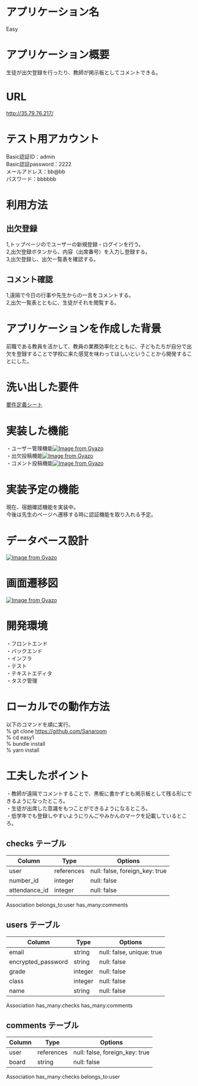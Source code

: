 # アプリケーション名
Easy

# アプリケーション概要
生徒が出欠登録を行ったり、教師が掲示板としてコメントできる。

# URL
http://35.79.76.217/

# テスト用アカウント
Basic認証ID：admin<br>
Basic認証password：2222<br>
メールアドレス：bb@bb<br>
パスワード：bbbbbb

# 利用方法
## 出欠登録
1,トップページのでユーザーの新規登録・ログインを行う。<br>
2,出欠登録ボタンから、内容（出席番号）を入力し登録する。<br>
3,出欠登録し、出欠一覧表を確認する。

## コメント確認
1,遠隔で今日の行事や先生からの一言をコメントする。<br>
2,出欠一覧表とともに、生徒がそれを閲覧する。

# アプリケーションを作成した背景
前職である教員を活かして、教員の業務効率化とともに、子どもたちが自分で出欠を登録することで学校に来た感覚を味わってほしいということから開発することにした。

# 洗い出した要件
[要件定義シート](https://docs.google.com/spreadsheets/d/1hUh-3geFZLchCxnT-sy1QwdhB6ImfwUIJyIG5VutOl8/edit#gid=982722306)

# 実装した機能
・ユーザー管理機能[![Image from Gyazo](https://i.gyazo.com/71797b8aa58bbc234a1ecc150c02ef37.gif)](https://gyazo.com/71797b8aa58bbc234a1ecc150c02ef37)<br>
・出欠投稿機能[![Image from Gyazo](https://i.gyazo.com/a2398411427e3fc033e249582279119d.gif)](https://gyazo.com/a2398411427e3fc033e249582279119d)<br>
・コメント投稿機能[![Image from Gyazo](https://i.gyazo.com/8ca2095fc5dfcc0e432c9906e7db02de.gif)](https://gyazo.com/8ca2095fc5dfcc0e432c9906e7db02de)

# 実装予定の機能
現在、宿題確認機能を実装中。<br>
今後は先生のページへ遷移する時に認証機能を取り入れる予定。

# データベース設計
[![Image from Gyazo](https://i.gyazo.com/89c4fcc9df47f45430002a0757705917.png)](https://gyazo.com/89c4fcc9df47f45430002a0757705917)

# 画面遷移図
[![Image from Gyazo](https://i.gyazo.com/a72a79669249ba74cb442c43bb97960d.png)](https://gyazo.com/a72a79669249ba74cb442c43bb97960d)

# 開発環境
・フロントエンド<br>
・バックエンド<br>
・インフラ<br>
・テスト<br>
・テキストエディタ<br>
・タスク管理

# ローカルでの動作方法
以下のコマンドを順に実行。<br>
% git clone https://github.com/Sanaroom<br>
% cd easy1<br>
% bundle install<br>
% yarn install

# 工夫したポイント
・教師が遠隔でコメントすることで、黒板に書かずとも掲示板として残る形にできるようになったところ。<br>
・生徒が出席した意識をもつことができるようになるところ。<br>
・低学年でも登録しやすいようにりんごやみかんのマークを記載しているところ。



## checks テーブル
| Column             | Type    | Options     |
| ------------------ | ------- | ----------- |
| user               | references | null: false, foreign_key: true |
| number_id          | integer | null: false |
| attendance_id      | integer | null: false |

Association
  belongs_to:user
  has_many:comments


## users テーブル
| Column              | Type      | Options     |
| ------------------- | --------- | ----------- |
| email               | string    | null: false, unique: true |
| encrypted_password  | string    | null: false |
| grade               | integer   | null: false |
| class               | integer   | null: false |
| name                | string    | null: false |

Association
  has_many:checks
  has_many:comments

## comments テーブル
| Column    | Type       | Options     |
| --------- | ---------- | ----------- |
| user      | references | null: false, foreign_key: true |
| board     | string     | null: false |


Association
  has_many:checks
  belongs_to:user
